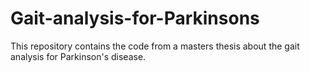 # Gait-analysis-for-Parkinsons
This repository contains the code from a masters thesis about the gait analysis for Parkinson's disease. 
